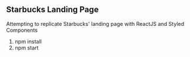 ## Starbucks Landing Page

Attempting to replicate Starbucks' landing page with ReactJS and Styled Components


1. npm install
2. npm start

